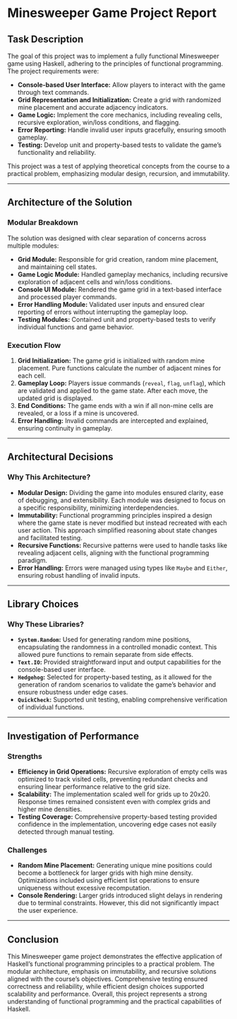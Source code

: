# Minesweeper Game Project Report

## Task Description

The goal of this project was to implement a fully functional Minesweeper game using Haskell, adhering to the principles of functional programming. The project requirements were:

- **Console-based User Interface:** Allow players to interact with the game through text commands.
- **Grid Representation and Initialization:** Create a grid with randomized mine placement and accurate adjacency indicators.
- **Game Logic:** Implement the core mechanics, including revealing cells, recursive exploration, win/loss conditions, and flagging.
- **Error Reporting:** Handle invalid user inputs gracefully, ensuring smooth gameplay.
- **Testing:** Develop unit and property-based tests to validate the game’s functionality and reliability.

This project was a test of applying theoretical concepts from the course to a practical problem, emphasizing modular design, recursion, and immutability.

---

## Architecture of the Solution

### Modular Breakdown

The solution was designed with clear separation of concerns across multiple modules:

- **Grid Module:** Responsible for grid creation, random mine placement, and maintaining cell states.
- **Game Logic Module:** Handled gameplay mechanics, including recursive exploration of adjacent cells and win/loss conditions.
- **Console UI Module:** Rendered the game grid in a text-based interface and processed player commands.
- **Error Handling Module:** Validated user inputs and ensured clear reporting of errors without interrupting the gameplay loop.
- **Testing Modules:** Contained unit and property-based tests to verify individual functions and game behavior.

### Execution Flow

1. **Grid Initialization:** The game grid is initialized with random mine placement. Pure functions calculate the number of adjacent mines for each cell.
2. **Gameplay Loop:** Players issue commands (`reveal`, `flag`, `unflag`), which are validated and applied to the game state. After each move, the updated grid is displayed.
3. **End Conditions:** The game ends with a win if all non-mine cells are revealed, or a loss if a mine is uncovered.
4. **Error Handling:** Invalid commands are intercepted and explained, ensuring continuity in gameplay.

---

## Architectural Decisions

### Why This Architecture?

- **Modular Design:** Dividing the game into modules ensured clarity, ease of debugging, and extensibility. Each module was designed to focus on a specific responsibility, minimizing interdependencies.
- **Immutability:** Functional programming principles inspired a design where the game state is never modified but instead recreated with each user action. This approach simplified reasoning about state changes and facilitated testing.
- **Recursive Functions:** Recursive patterns were used to handle tasks like revealing adjacent cells, aligning with the functional programming paradigm.
- **Error Handling:** Errors were managed using types like `Maybe` and `Either`, ensuring robust handling of invalid inputs.

---

## Library Choices

### Why These Libraries?

- **`System.Random`:** Used for generating random mine positions, encapsulating the randomness in a controlled monadic context. This allowed pure functions to remain separate from side effects.
- **`Text.IO`:** Provided straightforward input and output capabilities for the console-based user interface.
- **`Hedgehog`:** Selected for property-based testing, as it allowed for the generation of random scenarios to validate the game’s behavior and ensure robustness under edge cases.
- **`QuickCheck`:** Supported unit testing, enabling comprehensive verification of individual functions.

---

## Investigation of Performance

### Strengths

- **Efficiency in Grid Operations:** Recursive exploration of empty cells was optimized to track visited cells, preventing redundant checks and ensuring linear performance relative to the grid size.
- **Scalability:** The implementation scaled well for grids up to 20x20. Response times remained consistent even with complex grids and higher mine densities.
- **Testing Coverage:** Comprehensive property-based testing provided confidence in the implementation, uncovering edge cases not easily detected through manual testing.

### Challenges

- **Random Mine Placement:** Generating unique mine positions could become a bottleneck for larger grids with high mine density. Optimizations included using efficient list operations to ensure uniqueness without excessive recomputation.
- **Console Rendering:** Larger grids introduced slight delays in rendering due to terminal constraints. However, this did not significantly impact the user experience.

---

## Conclusion

This Minesweeper game project demonstrates the effective application of Haskell’s functional programming principles to a practical problem. The modular architecture, emphasis on immutability, and recursive solutions aligned with the course’s objectives. Comprehensive testing ensured correctness and reliability, while efficient design choices supported scalability and performance. Overall, this project represents a strong understanding of functional programming and the practical capabilities of Haskell.
